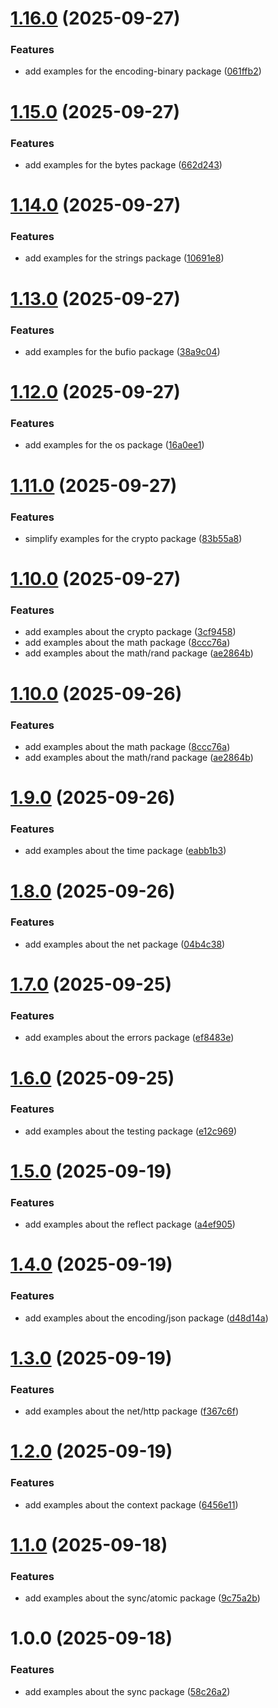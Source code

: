 # [1.16.0](https://github.com/marcosartorato/golang-study-env/compare/v1.15.0...v1.16.0) (2025-09-27)


### Features

* add examples for the encoding-binary package ([061ffb2](https://github.com/marcosartorato/golang-study-env/commit/061ffb2c880276ecaa9f1ac6364a5e3a27186bb5))

# [1.15.0](https://github.com/marcosartorato/golang-study-env/compare/v1.14.0...v1.15.0) (2025-09-27)


### Features

* add examples for the bytes package ([662d243](https://github.com/marcosartorato/golang-study-env/commit/662d243f2b8997f3a58534e833b85f1bf8479377))

# [1.14.0](https://github.com/marcosartorato/golang-study-env/compare/v1.13.0...v1.14.0) (2025-09-27)


### Features

* add examples for the strings package ([10691e8](https://github.com/marcosartorato/golang-study-env/commit/10691e8fcc6ad661860d3a32d03ff9c4b54b9997))

# [1.13.0](https://github.com/marcosartorato/golang-study-env/compare/v1.12.0...v1.13.0) (2025-09-27)


### Features

* add examples for the bufio package ([38a9c04](https://github.com/marcosartorato/golang-study-env/commit/38a9c041dc0e252c4ee465b780d8adcc3e59f36b))

# [1.12.0](https://github.com/marcosartorato/golang-study-env/compare/v1.11.0...v1.12.0) (2025-09-27)


### Features

* add examples for the os package ([16a0ee1](https://github.com/marcosartorato/golang-study-env/commit/16a0ee11ecb12f64ea84a7435c90097e971f45a6))

# [1.11.0](https://github.com/marcosartorato/golang-study-env/compare/v1.10.0...v1.11.0) (2025-09-27)


### Features

* simplify examples for the crypto package ([83b55a8](https://github.com/marcosartorato/golang-study-env/commit/83b55a83f68a7031e71dd9239c382363eb9374aa))

# [1.10.0](https://github.com/marcosartorato/golang-study-env/compare/v1.9.0...v1.10.0) (2025-09-27)


### Features

* add examples about the crypto package ([3cf9458](https://github.com/marcosartorato/golang-study-env/commit/3cf9458f81a500a0196bc0139046c7ea04c4e1e4))
* add examples about the math package ([8ccc76a](https://github.com/marcosartorato/golang-study-env/commit/8ccc76a10fe761f79f0e80cd8156ffc20d8f2e75))
* add examples about the math/rand package ([ae2864b](https://github.com/marcosartorato/golang-study-env/commit/ae2864b1ccb8fdfec3661b852cd482d5ebc9e48f))

# [1.10.0](https://github.com/marcosartorato/golang-study-env/compare/v1.9.0...v1.10.0) (2025-09-26)


### Features

* add examples about the math package ([8ccc76a](https://github.com/marcosartorato/golang-study-env/commit/8ccc76a10fe761f79f0e80cd8156ffc20d8f2e75))
* add examples about the math/rand package ([ae2864b](https://github.com/marcosartorato/golang-study-env/commit/ae2864b1ccb8fdfec3661b852cd482d5ebc9e48f))

# [1.9.0](https://github.com/marcosartorato/golang-study-env/compare/v1.8.0...v1.9.0) (2025-09-26)


### Features

* add examples about the time package ([eabb1b3](https://github.com/marcosartorato/golang-study-env/commit/eabb1b3732bf6fa97f8b26a3bd74821832232a4e))

# [1.8.0](https://github.com/marcosartorato/golang-study-env/compare/v1.7.0...v1.8.0) (2025-09-26)


### Features

* add examples about the net package ([04b4c38](https://github.com/marcosartorato/golang-study-env/commit/04b4c38f500781ef2ca70da043994a2d3e73807a))

# [1.7.0](https://github.com/marcosartorato/golang-study-env/compare/v1.6.0...v1.7.0) (2025-09-25)


### Features

* add examples about the errors package ([ef8483e](https://github.com/marcosartorato/golang-study-env/commit/ef8483e3c0d9350b73e5601381d76cd5a63500c6))

# [1.6.0](https://github.com/marcosartorato/golang-study-env/compare/v1.5.0...v1.6.0) (2025-09-25)


### Features

* add examples about the testing package ([e12c969](https://github.com/marcosartorato/golang-study-env/commit/e12c96948055ba1c3f34dfc93ce871a8d1614629))

# [1.5.0](https://github.com/marcosartorato/golang-study-env/compare/v1.4.0...v1.5.0) (2025-09-19)


### Features

* add examples about the reflect package ([a4ef905](https://github.com/marcosartorato/golang-study-env/commit/a4ef905ed03131acaacb2b4b4f9993469fda7177))

# [1.4.0](https://github.com/marcosartorato/golang-study-env/compare/v1.3.0...v1.4.0) (2025-09-19)


### Features

* add examples about the encoding/json package ([d48d14a](https://github.com/marcosartorato/golang-study-env/commit/d48d14aa0b3909ffdcd20b66b34f3a60a46b9146))

# [1.3.0](https://github.com/marcosartorato/golang-study-env/compare/v1.2.0...v1.3.0) (2025-09-19)


### Features

* add examples about the net/http package ([f367c6f](https://github.com/marcosartorato/golang-study-env/commit/f367c6ffe4ee02089f31b024048b8dfbb69304e5))

# [1.2.0](https://github.com/marcosartorato/golang-study-env/compare/v1.1.0...v1.2.0) (2025-09-19)


### Features

* add examples about the context package ([6456e11](https://github.com/marcosartorato/golang-study-env/commit/6456e11e67e5c9777262a83174f69f48a573f46f))

# [1.1.0](https://github.com/marcosartorato/golang-study-env/compare/v1.0.0...v1.1.0) (2025-09-18)


### Features

* add examples about the sync/atomic package ([9c75a2b](https://github.com/marcosartorato/golang-study-env/commit/9c75a2bd333ce1c61b2887c4e57a99750cc3770c))

# 1.0.0 (2025-09-18)


### Features

* add examples about the sync package ([58c26a2](https://github.com/marcosartorato/golang-study-env/commit/58c26a28a5eacdbac4ed8e93f51472e2fa2dfaa8))
